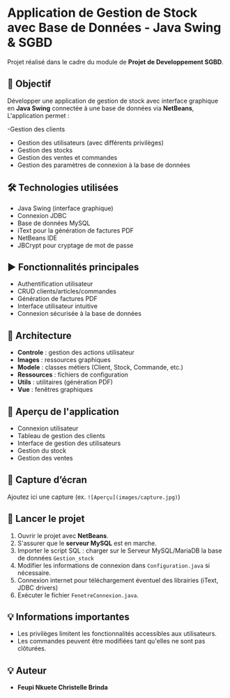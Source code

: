 # Application de Gestion de Stock avec Base de Données - Java Swing & SGBD

Projet réalisé dans le cadre du module de **Projet de Developpement SGBD**.

## 🎯 Objectif
Développer une application de gestion de stock avec interface graphique en **Java Swing** connectée à une base de données via **NetBeans**,
 L'application permet : 

-Gestion des clients
- Gestion des utilisateurs (avec différents privilèges)
- Gestion des stocks
- Gestion des ventes et commandes
- Gestion des paramètres de connexion à la base de données

## 🛠️ Technologies utilisées

- Java Swing (interface graphique)
- Connexion JDBC
- Base de données MySQL
- iText pour la génération de factures PDF
- NetBeans IDE
- JBCrypt pour cryptage de mot de passe

## ▶️ Fonctionnalités principales

- Authentification utilisateur
- CRUD clients/articles/commandes
- Génération de factures PDF
- Interface utilisateur intuitive
- Connexion sécurisée à la base de données

## 🧩 Architecture
- **Controle** : gestion des actions utilisateur
- **Images** : ressources graphiques
- **Modele** : classes métiers (Client, Stock, Commande, etc.)
- **Ressources** : fichiers de configuration
- **Utils** : utilitaires (génération PDF)
- **Vue** : fenêtres graphiques

## 📸 Aperçu de l'application
- Connexion utilisateur
- Tableau de gestion des clients
- Interface de gestion des utilisateurs
- Gestion du stock
- Gestion des ventes

## 🧪 Capture d’écran

Ajoutez ici une capture (ex. `![Aperçu](images/capture.jpg)`)

## 🔧 Lancer le projet

1. Ouvrir le projet avec **NetBeans**.
2. S'assurer que le **serveur MySQL** est en marche.
3. Importer le script SQL : charger sur le  Serveur MySQL/MariaDB  la base de données `Gestion_stock`
4. Modifier les informations de connexion dans `Configuration.java` si nécessaire.
5. Connexion internet pour téléchargement éventuel des librairies (iText, JDBC drivers)
6. Exécuter le fichier `FenetreConnexion.java`.

## 💡 Informations importantes
- Les privilèges limitent les fonctionnalités accessibles aux utilisateurs.
- Les commandes peuvent être modifiées tant qu'elles ne sont pas clôturées.


## 💡 Auteur

- **Feupi Nkuete Christelle Brinda**
